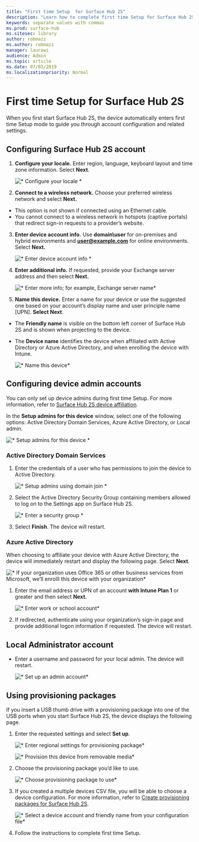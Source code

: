 ```yaml
---
title: "First time Setup  for Surface Hub 2S"
description: "Learn how to complete first time Setup for Surface Hub 2S."
keywords: separate values with commas
ms.prod: surface-hub
ms.sitesec: library
author: robmazz
ms.author: robmazz
manager: laurawi
audience: Admin
ms.topic: article
ms.date: 07/03/2019
ms.localizationpriority: Normal
---
```


# First time Setup for Surface Hub 2S

When you first start Surface Hub 2S, the device automatically enters first time Setup mode to guide you through account configuration and related settings.

## Configuring Surface Hub 2S account

1. **Configure your locale.** Enter region, language, keyboard layout and time zone information. Select **Next**.

   ![* Configure your locale *](images/sh2-run1.png) <br>
1. **Connect  to a wireless network.** Choose your preferred wireless network and select **Next.**

- This option is not shown if connected using an Ethernet cable.
- You cannot connect to a wireless network in hotspots (captive portals) that redirect sign-in requests to a provider’s website.

3. **Enter device account info.** Use **domain\user** for on-premises and hybrid environments and **user@example.com** for online environments. Select **Next.**

   ![* Enter device account info *](images/sh2-run2.png) <br>
1. **Enter additional info.** If requested, provide your Exchange server address and then select **Next.**

    ![* Enter more info; for example, Exchange server name*](images/sh2-run3.png) <br>

1. **Name this device.** Enter a name for your device or use the suggested one based on your account’s display name and user principle name [UPN]. **Select Next**.

- The **Friendly name** is visible on the bottom left corner of Surface Hub 2S and is shown when projecting to the device.

- The **Device name** identifies the device when affiliated with Active Directory or Azure Active Directory, and when enrolling the device with Intune.

  ![* Name this device*](images/sh2-run4.png) <br>
 
## Configuring device admin accounts

You can only set up device admins during first time Setup. For more information, refer to [Surface Hub 2S device affiliation](https://docs.microsoft.com/surface-hub/surface-hub-2s-prepare-environment#device-affiliation).

 In the **Setup admins for this device** window, select one of the following options: Active Directory Domain Services, Azure Active Directory, or Local admin.

   ![* Setup admins for this device *](images/sh2-run5.png) <br>

### Active Directory Domain Services

1. Enter the credentials of a user who has permissions to join the device to Active Directory.

    ![* Setup admins using domain join *](images/sh2-run6.png) <br>

2. Select the Active Directory Security Group containing members allowed to log on to the Settings app on Surface Hub 2S.

    ![* Enter a security group *](images/sh2-run7.png) <br>
1. Select **Finish**. The device will restart.

### Azure Active Directory

When choosing to affiliate your device with Azure Active Directory, the device will immediately restart and display the following page. Select **Next**.

![* If your organization uses Office 365 or other business services from Microsoft, we’ll enrolll this device with your organization*](images/sh2-run8.png) <br>

1. Enter the email address or UPN of an account **with Intune Plan 1** or greater and then select **Next.**

    ![* Enter work or school account*](images/sh2-run9.png) <br>

2. If redirected, authenticate using your organization’s sign-in page and provide additional logon information if requested. The device will restart.

## Local Administrator account

- Enter a username and password for your local admin. The device will restart.

     ![* Set up an admin account*](images/sh2-run10.png) <br>
 
## Using provisioning packages

If you insert a USB thumb drive with a provisioning package into one of the USB ports when you start Surface Hub 2S, the device displays the following page.

1. Enter the requested settings and select **Set up**.

    ![* Enter regional settings for provisioning package*](images/sh2-run11.png) <br>

    ![* Provision this device from removable media*](images/sh2-run12.png) <br>
2. Choose the provisioning package you’d like to use.

   ![* Choose provisioning package to use*](images/sh2-run13.png) <br>

3. If you created a multiple devices CSV file, you will be able to choose a device configuration. For more information, refer to [Create provisioning packages for Surface Hub 2S](https://docs.microsoft.com/surface-hub/surface-hub-2s-deploy#provisioning-multiple-devices-csv-file).


    ![* Select a device account and friendly name from your configuration file*](images/sh2-run14.png) <br>

 4. Follow the instructions to complete first time Setup.

